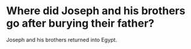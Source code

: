# Where did Joseph and his brothers go after burying their father?

Joseph and his brothers returned into Egypt.
